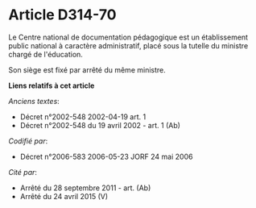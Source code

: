 # Article D314-70

Le Centre national de documentation pédagogique est un établissement public national à caractère administratif, placé sous la
tutelle du ministre chargé de l'éducation.

Son siège est fixé par arrêté du même ministre.

**Liens relatifs à cet article**

_Anciens textes_:

  - Décret n°2002-548 2002-04-19 art. 1
  - Décret n°2002-548 du 19 avril 2002 - art. 1 (Ab)

_Codifié par_:

  - Décret n°2006-583 2006-05-23 JORF 24 mai 2006

_Cité par_:

  - Arrêté du 28 septembre 2011 - art. (Ab)
  - Arrêté du 24 avril 2015 (V)
